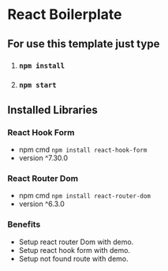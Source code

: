 # React Boilerplate

## For use this template just type
1. ### `npm install`
2. ### `npm start`


## Installed Libraries
 ### React Hook Form 
* npm cmd `npm install react-hook-form`  <br> 
* version ^7.30.0

 ### React Router Dom  
* npm cmd `npm install react-router-dom` <br> 
* version ^6.3.0

 ### Benefits
* Setup react router Dom with demo.<br> 
* Setup react hook form with demo.<br> 
* Setup not found route with demo.<br> 
